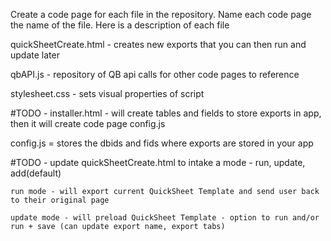 Create a code page for each file in the repository. Name each code page the name of the file. Here is a description of each file

quickSheetCreate.html - creates new exports that you can then run and update later

qbAPI.js - repository of QB api calls for other code pages to reference

stylesheet.css - sets visual properties of script

#TODO - installer.html - will create tables and fields to store exports in app, then it will create code page config.js

config.js = stores the dbids and fids where exports are stored in your app

#TODO - update quickSheetCreate.html to intake a mode - run, update, add(default) 
    
    run mode - will export current QuickSheet Template and send user back to their original page

    update mode - will preload QuickSheet Template - option to run and/or run + save (can update export name, export tabs)
